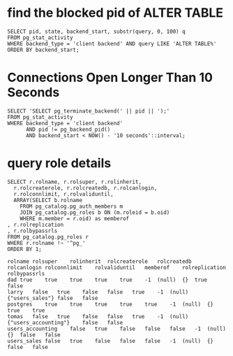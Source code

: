 
#  find the blocked pid of ALTER TABLE

	SELECT pid, state, backend_start, substr(query, 0, 100) q
	FROM pg_stat_activity
	WHERE backend_type = 'client backend' AND query LIKE 'ALTER TABLE%'
	ORDER BY backend_start;

# Connections Open Longer Than 10 Seconds

	SELECT 'SELECT pg_terminate_backend(' || pid || ');'
	FROM pg_stat_activity
	WHERE backend_type = 'client backend'
	      AND pid != pg_backend_pid()
	      AND backend_start < NOW() - '10 seconds'::interval;


# query role details

	SELECT r.rolname, r.rolsuper, r.rolinherit,
	  r.rolcreaterole, r.rolcreatedb, r.rolcanlogin,
	  r.rolconnlimit, r.rolvaliduntil,
	  ARRAY(SELECT b.rolname
		FROM pg_catalog.pg_auth_members m
		JOIN pg_catalog.pg_roles b ON (m.roleid = b.oid)
		WHERE m.member = r.oid) as memberof
	, r.rolreplication
	, r.rolbypassrls
	FROM pg_catalog.pg_roles r
	WHERE r.rolname !~ '^pg_'
	ORDER BY 1;

	rolname	rolsuper	rolinherit	rolcreaterole	rolcreatedb	rolcanlogin	rolconnlimit	rolvaliduntil	memberof	rolreplication	rolbypassrls
	dad	true	true	true	true	true	-1	(null)	{}	true	false
	larry	false	true	false	false	true	-1	(null)	{"users_sales"}	false	false
	postgres	true	true	true	true	true	-1	(null)	{}	true	true
	tomas	false	true	false	false	true	-1	(null)	{"users_accounting"}	false	false
	users_accounting	false	true	false	false	false	-1	(null)	{}	false	false
	users_sales	false	true	false	false	false	-1	(null)	{}	false	false
